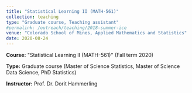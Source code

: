 ```yaml
---
title: "Statistical Learning II (MATH-561)"
collection: teaching
type: "Graduate course, Teaching assistant"
#permalink: /outreach/teaching/2018-summer-ice
venue: "Colorado School of Mines, Applied Mathematics and Statistics"
date: 2020-08-24
---
```


**Course:** &quot;Statistical Learning II (MATH-561)&quot; (Fall term 2020)

**Type:** Graduate course (Master of Science Statistics, Master of Science Data Science, PhD Statistics)

**Instructor:** Prof. Dr. Dorit Hammerling
